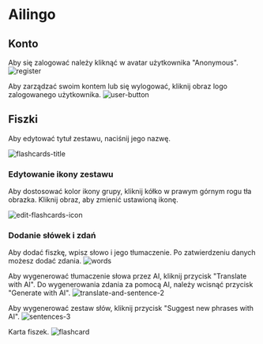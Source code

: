 # Ailingo

## Konto
Aby się zalogować należy kliknąć w avatar użytkownika "Anonymous".
![register](https://github.com/extl0l/ailingo-frontend/assets/73280945/0351bc3b-14d0-4bf6-b3b2-1d147a52b3fb)

Aby zarządzać swoim kontem lub się wylogować, kliknij obraz logo zalogowanego użytkownika.
![user-button](https://github.com/extl0l/ailingo-frontend/assets/73280945/0ae3130c-0143-4e90-bc26-98f86299fedf)

## Fiszki
Aby edytować tytuł zestawu, naciśnij jego nazwę.

![flashcards-title](https://github.com/extl0l/ailingo-frontend/assets/73280945/07c1e33b-7656-4b26-849e-11cee10d38e0)

### Edytowanie ikony zestawu
Aby dostosować kolor ikony grupy, kliknij kółko w prawym górnym rogu tła obrazka.
Kliknij obraz, aby zmienić ustawioną ikonę. 

![edit-flashcards-icon](https://github.com/extl0l/ailingo-frontend/assets/73280945/f35692ab-cb67-4327-984f-f8c9e8beedd3)

### Dodanie słówek i zdań
Aby dodać fiszkę, wpisz słowo i jego tłumaczenie. Po zatwierdzeniu danych możesz dodać zdania.
![words](https://github.com/extl0l/ailingo-frontend/assets/73280945/bc498756-2cc4-447c-9654-6da3ae0adc6c)

Aby wygenerować tłumaczenie słowa przez AI, kliknij przycisk "Translate with AI".
Do wygenerowania zdania za pomocą AI, należy wcisnąć przycisk "Generate with AI".
![translate-and-sentence-2](https://github.com/extl0l/ailingo-frontend/assets/73280945/0dc473e2-34cc-44b7-a0c1-37ec407905c5)

Aby wygenerować zestaw słów, kliknij przycisk "Suggest new phrases with AI".
![sentences-3](https://github.com/extl0l/ailingo-frontend/assets/73280945/7f7d71aa-e386-4349-9d38-8fd5239b6046)

Karta fiszek.
![flashcard](https://github.com/extl0l/ailingo-frontend/assets/73280945/ca2ae18f-850a-47c8-9658-91861108090a)
